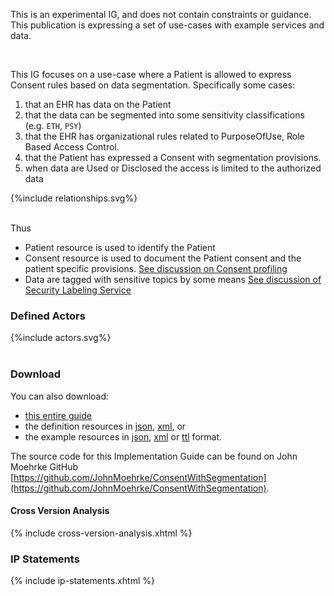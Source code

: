 <div markdown="1" class="dragon">

This is an experimental IG, and does not contain constraints or guidance. This publication is expressing a set of use-cases with example services and data.

</div>
<br clear="all">

This IG focuses on a use-case where a Patient is allowed to express Consent rules based on data segmentation. Specifically some cases:

1.  that an EHR has data on the Patient
2.  that the data can be segmented into some sensitivity classifications (e.g. `ETH`, `PSY`)
3.  that the EHR has organizational rules related to PurposeOfUse, Role Based Access Control.
4.  that the Patient has expressed a Consent with segmentation provisions. 
6.  when data are Used or Disclosed the access is limited to the authorized data


<div>
{%include relationships.svg%}
</div>
<br clear="all">

Thus
- Patient resource is used to identify the Patient
- Consent resource is used to document the Patient consent and the patient specific provisions. [See discussion on Consent profiling](consent.html)
- Data are tagged with sensitive topics by some means [See discussion of Security Labeling Service](sls.html)

### Defined Actors

<div>
{%include actors.svg%}
</div>
<br clear="all">

### Download 

You can also download:

* [this entire guide](full-ig.zip)
* the definition resources in [json](definitions.json.zip), [xml](definitions.xml.zip), or
* the example resources in [json](examples.json.zip), [xml](examples.xml.zip) or [ttl](examples.ttl.zip) format.

The source code for this Implementation Guide can be found on John Moehrke GitHub [https://github.com/JohnMoehrke/ConsentWithSegmentation](https://github.com/JohnMoehrke/ConsentWithSegmentation).

#### Cross Version Analysis

{% include cross-version-analysis.xhtml %}

### IP Statements

{% include ip-statements.xhtml %}


